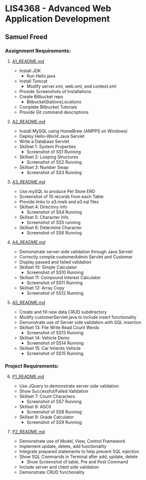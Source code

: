 # LIS4368 - Advanced Web Application Development

## Samuel Freed

### Assignment Requirements:

1. [A1_README.md](a1/README.md "My A1 README.md file")
    - Install JDK
        - Run Hello.java
    - Install Tomcat
        - Modify server.xml, web.xml, and context.xml
    - Provide Screenshots of Installations
    - Create Bitbucket repo
        - BitbucketStationsLocations
    - Complete Bitbucket Tutorials
    - Provide Git command descriptions

2. [A2_README.md](a2/README.md "My A2 README.md file")
    - Install MySQL using HomeBrew (AMPPS on Windows)
    - Deploy Hello-World Java Servlet
    - Write a Database Servlet
    - Skillset 1: System Properties
        - Screenshot of SS1 Running
    - Skillset 2: Looping Structures
        - Screenshot of SS2 Running
    - Skillset 3: Number Swap
        - Screenshot of SS3 Running

3. [A3_README.md](a3/README.md "My A3 README.md file")
    - Use mySQL to produce Pet Store ERD
    - Screenshot of 10 records from each Table
    - Provide links to a3.mwb and a3.sql files
    - Skillset 4: Directory info
        - Screenshot of SS4 Running
    - Skillset 5: Character Info
        - Screenshot of SS5 running
    - Skillset 6: Determine Character
        - Screenshot of SS6 Running
4. [A4_README.md](a4/README.md "My A4 README.md file")
    - Demonstrate server-side validation through Java Servlet
    - Correctly compile customerAdmin Servlet and Customer
    - Display passed and failed validation
    - Skillset 10: Simple Calculator
        - Screenshot of SS10 Running
    - Skillset 11: Compound Interest Calculator
        - Screenshot of SS11 Running
    - Skillset 12: Array Copy
        - Screenshot of SS12 Running

5. [A5_README.md](a5/README.md "My A5 README.md file")
    - Create and fill new data CRUD subdirectory
    - Modify customerServlet.java to include insert functionality
    - Demonstrate use of Server side validation with SQL insertion
    - Skillset 13: File Write Read Count Words
        - Screenshot of SS13 Running
    - Skillset 14: Vehicle Demo
        - Screenshot of SS14 Running
    - Skillset 15: Car Inherits Vehicle
        - Screenshot of SS15 Running

### Project Requirements:

6. [P1_README.md](p1/README.md "My P1 README.md file")
    - Use JQuery to demonstrate server side validation
    - Show Successful/Failed Validation
    - Skillset 7: Count Characters
        - Screenshot of SS7 Running
    - Skillset 8: ASCII
        - Screenshot of SS8 Running
    - Skillset 9: Grade Calculator
        - Screenshot of SS9 Running


7. [P2_README.md](p2/README.md "My P2 README.md file")
    - Demonstrate use of Model, View, Control Framework
    - Implement update, delete, add functionality
    - Integrate prepared statements to help prevent SQL injection
    - Show SQL Commands in Terminal after add, update, delete
        - Show Screenshot of table, Pre and Post Command
    - Include server and client side validation
    - Demonstrate CRUD functionality